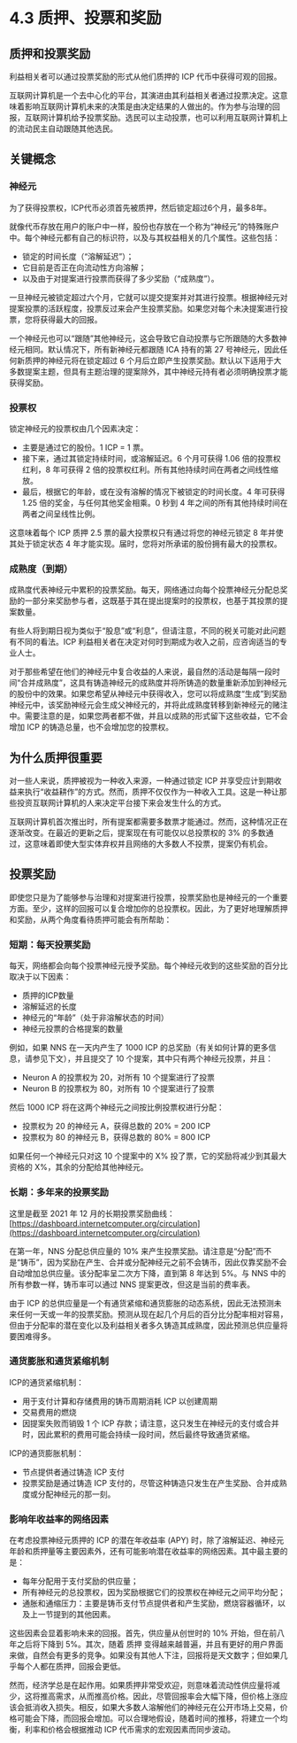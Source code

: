 # 4.3 质押、投票和奖励

## 质押和投票奖励

利益相关者可以通过投票奖励的形式从他们质押的 ICP 代币中获得可观的回报。

互联网计算机是一个去中心化的平台，其演进由其利益相关者通过投票决定。这意味着影响互联网计算机未来的决策是由决定结果的人做出的。作为参与治理的回报，互联网计算机给予投票奖励。选民可以主动投票，也可以利用互联网计算机上的流动民主自动跟随其他选民。

## 关键概念

### 神经元

为了获得投票权，ICP代币必须首先被质押，然后锁定超过6个月，最多8年。

就像代币存放在用户的账户中一样，股份也存放在一个称为“神经元”的特殊账户中。每个神经元都有自己的标识符，以及与其权益相关的几个属性。这些包括：

- 锁定的时间长度（“溶解延迟”）；
- 它目前是否正在向流动性方向溶解；
- 以及由于对提案进行投票而获得了多少奖励（“成熟度”）。

一旦神经元被锁定超过六个月，它就可以提交提案并对其进行投票。根据神经元对提案投票的活跃程度，投票反过来会产生投票奖励。如果您对每个未决提案进行投票，您将获得最大的回报。

一个神经元也可以“跟随”其他神经元，这会导致它自动投票与它所跟随的大多数神经元相同。默认情况下，所有新神经元都跟随 ICA 持有的第 27 号神经元，因此任何新质押的神经元将在锁定超过 6 个月后立即产生投票奖励。默认以下适用于大多数提案主题，但具有主题治理的提案除外，其中神经元持有者必须明确投票才能获得奖励。

### 投票权

锁定神经元的投票权由几个因素决定：

- 主要是通过它的股份。1 ICP = 1 票。
- 接下来，通过其锁定持续时间，或溶解延迟。6 个月可获得 1.06 倍的投票权红利，8 年可获得 2 倍的投票权红利。所有其他持续时间在两者之间线性缩放。
- 最后，根据它的年龄，或在没有溶解的情况下被锁定的时间长度。4 年可获得 1.25 倍的奖金，与任何其他奖金相乘。0 秒到 4 年之间的所有其他持续时间在两者之间呈线性比例。

这意味着每个 ICP 质押 2.5 票的最大投票权只有通过将您的神经元锁定 8 年并使其处于锁定状态 4 年才能实现。届时，您将对所承诺的股份拥有最大的投票权。

### 成熟度（到期）

成熟度代表神经元中累积的投票奖励。每天，网络通过向每个投票神经元分配总奖励的一部分来奖励参与者，这既基于其在提出提案时的投票权，也基于其投票的提案数量。

有些人将到期日视为类似于“股息”或“利息”，但请注意，不同的税关可能对此问题有不同的看法。ICP 利益相关者在决定对何时到期成为收入之前，应咨询适当的专业人士。

对于那些希望在他们的神经元中复合收益的人来说，最自然的活动是每隔一段时间“合并成熟度”，这具有铸造神经元的成熟度并将所铸造的数量重新添加到神经元的股份中的效果。如果您希望从神经元中获得收入，您可以将成熟度“生成”到奖励神经元中，该奖励神经元会生成父神经元的，并将此成熟度转移到新神经元的赌注中。需要注意的是，如果您两者都不做，并且以成熟的形式留下这些收益，它不会增加 ICP 的铸造总量，也不会增加您的投票权。

## 为什么质押很重要

对一些人来说，质押被视为一种收入来源，一种通过锁定 ICP 并享受应计到期收益来执行“收益耕作”的方式。然而，质押不仅仅作为一种收入工具。这是一种让那些投资互联网计算机的人来决定平台接下来会发生什么的方式。

互联网计算机首次推出时，所有提案都需要多数票才能通过。然而，这种情况正在逐渐改变。在最近的更新之后，提案现在有可能仅以总投票权的 3% 的多数通过，这意味着即使大型实体弃权并且网络的大多数人不投票，提案仍有机会。

## 投票奖励

即使您只是为了能够参与治理和对提案进行投票，投票奖励也是神经元的一个重要方面。至少，这样的回报可以复合增加你的总投票权。因此，为了更好地理解质押和奖励，从两个角度看待质押可能会有所帮助：

### 短期：每天投票奖励

每天，网络都会向每个投票神经元授予奖励。每个神经元收到的这些奖励的百分比取决于以下因素：

- 质押的ICP数量
- 溶解延迟的长度
- 神经元的“年龄”（处于非溶解状态的时间）
- 神经元投票的合格提案的数量

例如，如果 NNS 在一天内产生了 1000 ICP 的总奖励（有关如何计算的更多信息，请参见下文），并且提交了 10 个提案，其中只有两个神经元投票，并且：

- Neuron A 的投票权为 20，对所有 10 个提案进行了投票
- Neuron B 的投票权为 80，对所有 10 个提案进行了投票

然后 1000 ICP 将在这两个神经元之间按比例投票权进行分配：

- 投票权为 20 的神经元 A，获得总数的 20% = 200 ICP
- 投票权为 80 的神经元 B，获得总数的 80% = 800 ICP

如果任何一个神经元只对这 10 个提案中的 X% 投了票，它的奖励将减少到其最大资格的 X%，其余的分配给其他神经元。

### 长期：多年来的投票奖励

这里是截至 2021 年 12 月的长期投票奖励曲线：[https://dashboard.internetcomputer.org/circulation](https://dashboard.internetcomputer.org/circulation)

在第一年，NNS 分配总供应量的 10% 来产生投票奖励。请注意是“分配”而不是“铸币”，因为奖励在产生、合并或分配神经元之前不会铸币，因此仅靠奖励不会自动增加总供应量。该分配率呈二次方下降，直到第 8 年达到 5%。与 NNS 中的所有参数一样，铸币率可以通过 NNS 提案更改，但这是当前的费率表。

由于 ICP 的总供应量是一个有通货紧缩和通货膨胀的动态系统，因此无法预测未来任何一天或一年的投票奖励。预测从现在起几个月后的百分比分配率相对容易，但由于分配率的潜在变化以及利益相关者多久铸造其成熟度，因此预测总供应量将要困难得多。

### 通货膨胀和通货紧缩机制

ICP的通货紧缩机制：

- 用于支付计算和存储费用的铸币周期消耗 ICP 以创建周期
- 交易费用的燃烧
- 因提案失败而销毁 1 个 ICP 存款；请注意，这只发生在神经元的支付或合并时，因此累积的费用可能会持续一段时间，然后最终导致通货紧缩。

ICP的通货膨胀机制：

- 节点提供者通过铸造 ICP 支付
- 投票奖励是通过铸造 ICP 支付的，尽管这种铸造只发生在产生奖励、合并成熟度或分配神经元的那一刻。

### 影响年收益率的网络因素

在考虑投票神经元质押的 ICP 的潜在年收益率 (APY) 时，除了溶解延迟、神经元年龄和质押量等主要因素外，还有可能影响潜在收益率的网络因素。其中最主要的是：

- 每年分配用于支付奖励的供应量；
- 所有神经元的总投票权，因为奖励根据它们的投票权在神经元之间平均分配；
- 通胀和通缩压力：主要是铸币支付节点提供者和产生奖励，燃烧容器循环，以及上一节提到的其他因素。

这些因素会显着影响未来的回报。首先，供应量从创世时的 10% 开始，但在前八年之后将下降到 5%。其次，随着 质押 变得越来越普遍，并且有更好的用户界面来做，自然会有更多的竞争。如果没有其他人下注，回报将是天文数字；但如果几乎每个人都在质押，回报会更低。

然而，经济学总是在起作用。如果质押非常受欢迎，则意味着流动性供应量将减少，这将推高需求，从而推高价格。因此，尽管回报率会大幅下降，但价格上涨应该会抵消收入损失。相反，如果大多数人溶解他们的神经元在公开市场上交易，价格可能会下降，而回报会增加。可以合理地假设，随着时间的推移，将建立一个均衡，利率和价格会根据推动 ICP 代币需求的宏观因素而同步波动。

